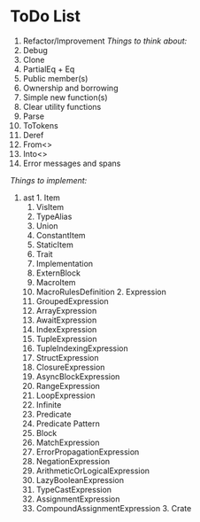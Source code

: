 # ToDo List
 1. Refactor/Improvement
  *Things to think about:*
   1. Debug
   2. Clone
   3. PartialEq + Eq
   4. Public member(s)
   5. Ownership and borrowing
   6. Simple new function(s)
   7. Clear utility functions
   8. Parse
   9. ToTokens
   10. Deref
   11. From<>
   12. Into<>
   13. Error messages and spans

  *Things to implement:*
   1. ast
     1. Item
       1. VisItem
         1. TypeAlias
         2. Union
         3. ConstantItem
         4. StaticItem
         5. Trait
         6. Implementation
         7. ExternBlock
       2. MacroItem
         1. MacroRulesDefinition
     2. Expression
       1. GroupedExpression
       2. ArrayExpression
       3. AwaitExpression
       4. IndexExpression
       5. TupleExpression
       6. TupleIndexingExpression
       7. StructExpression
       8. ClosureExpression
       9. AsyncBlockExpression
       10. RangeExpression
       11. LoopExpression
         1. Infinite
         2. Predicate
         3. Predicate Pattern
         4. Block
       12. MatchExpression
       13. ErrorPropagationExpression
       14. NegationExpression
       15. ArithmeticOrLogicalExpression
       16. LazyBooleanExpression
       17. TypeCastExpression
       18. AssignmentExpression
       19. CompoundAssignmentExpression
     3. Crate